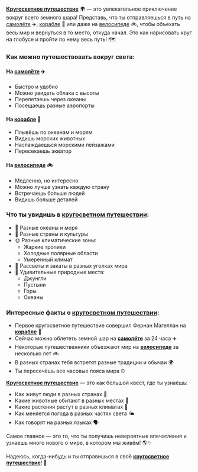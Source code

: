 **[Кругосветное путешествие](world.md)** 🌍 — это увлекательное приключение вокруг всего земного шара! Представь, что ты отправляешься в путь на [самолёте](airplane.md) ✈️, [корабле](ship.md) 🚢 или даже на [велосипеде](bicycle.md) 🚲, чтобы объехать весь мир и вернуться в то место, откуда начал. Это как нарисовать круг на глобусе и пройти по нему весь путь! 🗺️

### Как можно путешествовать вокруг света:

#### На **[самолёте](airplane.md)** ✈️
- Быстро и удобно
- Можно увидеть облака с высоты
- Перелетаешь через океаны
- Посещаешь разные аэропорты

#### На **[корабле](ship.md)** 🚢
- Плывёшь по океанам и морям
- Видишь морских животных
- Наслаждаешься морскими пейзажами
- Пересекаешь экватор

#### На **[велосипеде](bicycle.md)** 🚲
- Медленно, но интересно
- Можно лучше узнать каждую страну
- Встречаешь больше людей
- Видишь больше деталей

### Что ты увидишь в **[кругосветном путешествии](world.md)**:
- 🌊 Разные океаны и моря
- 🌟 Разные страны и культуры
- 🌞 Разные климатические зоны:
  - Жаркие тропики
  - Холодные полярные области
  - Умеренный климат
- 🌄 Рассветы и закаты в разных уголках мира
- 🌿 Удивительные природные места:
  - Джунгли
  - Пустыни
  - Горы
  - Океаны

### Интересные факты о **[кругосветном путешествии](world.md)**:
- Первое кругосветное путешествие совершил Фернан Магеллан на **[корабле](ship.md)** 🚢
- Сейчас можно облететь земной шар на **[самолёте](airplane.md)** за 24 часа ✈️
- Некоторые путешественники объезжают мир на **[велосипеде](bicycle.md)** за несколько лет 🚲
- В разных странах тебя встретят разные традиции и обычаи 🌍
- Ты пересечёшь все часовые пояса мира ⏰

**[Кругосветное путешествие](world.md)** — это как большой квест, где ты узнаёшь:
- Как живут люди в разных странах 👥
- Какие животные обитают в разных местах 🦁
- Какие растения растут в разных климатах 🌺
- Как меняется погода в разных частях света 🌤️
- Как говорят на разных языках 🗣️

Самое главное — это то, что ты получишь невероятные впечатления и узнаешь много нового о мире, в котором мы живём! 🌎✨

Надеюсь, когда-нибудь и ты отправишься в своё **[кругосветное путешествие](world.md)**! 🚀
